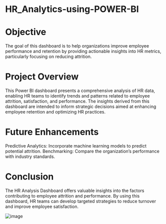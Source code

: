 # HR_Analytics-using-POWER-BI

# Objective

The goal of this dashboard is to help organizations improve employee performance and retention by providing actionable insights into HR metrics, particularly focusing on reducing attrition.

# Project Overview

This Power BI dashboard presents a comprehensive analysis of HR data, enabling HR teams to identify trends and patterns related to employee attrition, satisfaction, and performance. The insights derived from this dashboard are intended to inform strategic decisions aimed at enhancing employee retention and optimizing HR practices.

# Future Enhancements

Predictive Analytics: Incorporate machine learning models to predict potential attrition.
Benchmarking: Compare the organization’s performance with industry standards.

# Conclusion

The HR Analysis Dashboard offers valuable insights into the factors contributing to employee attrition and performance. By using this dashboard, HR teams can develop targeted strategies to reduce turnover and improve employee satisfaction.


![image](https://github.com/user-attachments/assets/0346c8b0-dd67-4837-b735-3db5d08c0c39)

